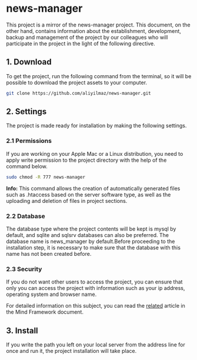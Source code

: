 # news-manager

This project is a mirror of the news-manager project. This document, on the other hand, contains information about the establishment, development, backup and management of the project by our colleagues who will participate in the project in the light of the following directive.

## 1. Download

To get the project, run the following command from the terminal, so it will be possible to download the project assets to your computer.

```bash
git clone https://github.com/aliyilmaz/news-manager.git
```

## 2. Settings
The project is made ready for installation by making the following settings.
### 2.1 Permissions

If you are working on your Apple Mac or a Linux distribution, you need to apply write permission to the project directory with the help of the command below.

```bash
sudo chmod -R 777 news-manager
```

**Info:**
This command allows the creation of automatically generated files such as .htaccess based on the server software type, as well as the uploading and deletion of files in project sections.

### 2.2 Database

The database type where the project contents will be kept is mysql by default, and sqlite and sqlsrv databases can also be preferred. The database name is news_manager by default.Before proceeding to the installation step, it is necessary to make sure that the database with this name has not been created before.

### 2.3 Security

If you do not want other users to access the project, you can ensure that only you can access the project with information such as your ip address, operating system and browser name.

For detailed information on this subject, you can read the [related](https://github.com/aliyilmaz/Mind/blob/master/docs/en-readme.md#firewall) article in the Mind Framework document.


## 3. Install
If you write the path you left on your local server from the address line for once and run it, the project installation will take place.